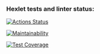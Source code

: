 ### Hexlet tests and linter status:
[![Actions Status](https://github.com/deka13/frontend-project-lvl2/workflows/hexlet-check/badge.svg)](https://github.com/deka13/frontend-project-lvl2/actions)

[![Maintainability](https://api.codeclimate.com/v1/badges/02b0f0ff18eac585ae7d/maintainability)](https://codeclimate.com/github/deka13/frontend-project-lvl2/maintainability)

[![Test Coverage](https://api.codeclimate.com/v1/badges/02b0f0ff18eac585ae7d/test_coverage)](https://codeclimate.com/github/deka13/frontend-project-lvl2/test_coverage)